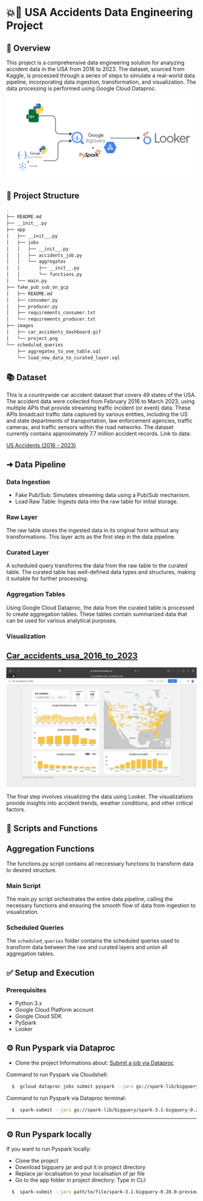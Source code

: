 # 💥🚗 USA Accidents Data Engineering Project

## 🔎 Overview

This project is a comprehensive data engineering solution for analyzing accident data in the USA from 2016 to 2023. The dataset, sourced from Kaggle, is processed through a series of steps to simulate a real-world data pipeline, incorporating data ingestion, transformation, and visualization. The data processing is performed using Google Cloud Dataproc.

![Project_overwiew](images/project.png)

## 🌳 Project Structure

```bash
.
├── README.md
├── __init__.py
├── app
│   ├── __init__.py
│   ├── jobs
│   │   ├── __init__.py
│   │   ├── accidents_job.py
│   │   └── aggregates
│   │       ├── __init__.py
│   │       └── functions.py
│   └── main.py
├── fake_pub_sub_on_gcp
│   ├── README.md
│   ├── consumer.py
│   ├── producer.py
│   ├── requirements_consumer.txt
│   └── requirements_producer.txt
├── images
│   ├── car_accidents_dashboard.gif
│   └── project.png
└── scheduled_queries
    ├── aggregates_to_one_table.sql
    └── load_new_data_to_curated_layer.sql
```

## 📚 Dataset

This is a countrywide car accident dataset that covers 49 states of the USA. The accident data were collected from February 2016 to March 2023, using multiple APIs that provide streaming traffic incident (or event) data. These APIs broadcast traffic data captured by various entities, including the US and state departments of transportation, law enforcement agencies, traffic cameras, and traffic sensors within the road networks. The dataset currently contains approximately 7.7 million accident records.
Link to data:

[US Accidents (2016 - 2023)](https://www.kaggle.com/datasets/sobhanmoosavi/us-accidents)

## ➜ Data Pipeline

### Data Ingestion
* Fake Pub/Sub: Simulates streaming data using a Pub/Sub mechanism.
* Load Raw Table: Ingests data into the raw table for initial storage.
### Raw Layer
The raw table stores the ingested data in its original form without any transformations. This layer acts as the first step in the data pipeline.

### Curated Layer
A scheduled query transforms the data from the raw table to the curated table. The curated table has well-defined data types and structures, making it suitable for further processing.

### Aggregation Tables
Using Google Cloud Dataproc, the data from the curated table is processed to create aggregation tables. These tables contain summarized data that can be used for various analytical purposes.

### Visualization
## [Car_accidents_usa_2016_to_2023](https://lookerstudio.google.com/reporting/f94c8c40-0bc8-455b-a626-ece2d334b964)

![Dashboard](images/car_accidents_dashboard.gif)

The final step involves visualizing the data using Looker. The visualizations provide insights into accident trends, weather conditions, and other critical factors.

## 📝 Scripts and Functions

## Aggregation Functions
The functions.py script contains all neccessary functions to transform data to desired structure.

### Main Script
The main.py script orchestrates the entire data pipeline, calling the necessary functions and ensuring the smooth flow of data from ingestion to visualization.

### Scheduled Queries
The `scheduled_queries` folder contains the scheduled queries used to transform data between the raw and curated layers and union all aggregation tables.

## ✅ Setup and Execution

### Prerequisites
* Python 3.x
* Google Cloud Platform account
* Google Cloud SDK
* PySpark
* Looker


## ⚙️ Run Pyspark via Dataproc
- Clone the project
Informations about: [Submit a job via Dataproc](https://cloud.google.com/dataproc/docs/guides/submit-job)

Command to run Pyspark via Cloudshell:
```bash
  $  gcloud dataproc jobs submit pyspark --jars gs://spark-lib/bigquery/spark-3.1-bigquery-0.28.0-preview.jar --cluster YOUR_CLUSTER_NAME --region REGION_NAME gs://PATH/TO/YOUR/FILE/MAIN.PY
```
Command to run Pyspark via Dataproc terminal:
```bash
  $  spark-submit --jars gs://spark-lib/bigquery/spark-3.1-bigquery-0.28.0-preview.jar home/PATH/TO/YOUR/FILE/MAIN.PY
```

_______________________________________________________________________
## ⚙️ Run Pyspark locally
If you want to run Pyspark locally:
- Clone the project
- Download bigquery jar and put it in project directory
- Replace jar localisation to your localisation of jar file
- Go to the app folder in project directory:
Type in CLI:
```bash
  $  spark-submit --jars path/to/file/spark-3.1-bigquery-0.28.0-preview.jar --files main.py --job airports_job
```
